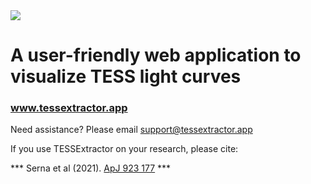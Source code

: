 <img src="https://user-images.githubusercontent.com/15573863/184284484-a0041c6e-df4e-45e5-b262-def835e6dbd5.gif"/>

# A user-friendly web application to visualize TESS light curves

### www.tessextractor.app

Need assistance? Please email
support@tessextractor.app

If you use TESSExtractor on your research, please cite:

*** Serna et al (2021). [ApJ 923 177](https://doi.org/10.3847/1538-4357/AC300A) ***

